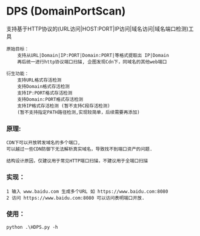 # DPS (DomainPortScan)

支持基于HTTP协议的(URL访问|HOST:PORT|IP访问|域名访问|域名端口检测)工具

```
原始目标：
    支持从URL|Domain|IP:PORT|Domain:PORT|等格式提取出 IP|Domain
    再后统一进行http协议端口扫描, 企图发现Cdn下，同域名的其他web端口

衍生功能：
    支持URL格式存活检测
    支持Domain格式存活检测
    支持IP:PORT格式存活检测
    支持Domain:PORT格式存活检测
    支持IP格式存活检测 (暂不支持C段存活检测)
    (暂不支持指定PATH路径检测,实现较简单，后续需要再添加)
```


### 原理: 
```
CDN下可以开放转发域名的多个端口, 
可以越过一些CDN防御下无法解析真实域名，导致找不到端口资产的问题.

结构设计原因，仅建议用于常见HTTP端口扫描，不建议用于全端口扫描
```
### 实现：
```
1 输入 www.baidu.com 生成多个URL 如 https://www.baidu.com:8080 
2 访问 https://www.baidu.com:8080 可以访问表明端口开放.
```

### 使用：
```
python .\HDPS.py -h
```


